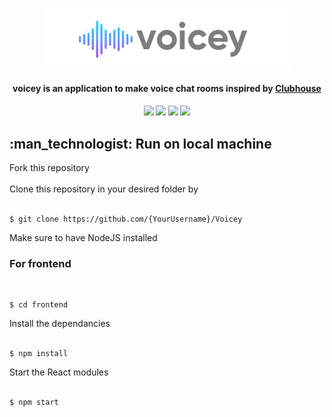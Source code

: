 ﻿<p align = "center">
<img align = "center" src = "frontend\public\Resources\Icons\voicey-light.png"/>
</p>

<h4 align = "center">voicey is an application to make voice chat rooms inspired by <a href = "https://www.joinclubhouse.com/" target="_blank">Clubhouse</a></h4>

<div align = "center">
    <h4 align = "center"> <a href="https://github.com/itsomkathe/Voicey/commits/master"><img src="https://img.shields.io/github/last-commit/itsomkathe/Voicey.svg?style=flat-square&color=green"/></a> <a href="https://github.com/itsomkathe/Voicey/commits/master"><img src="https://img.shields.io/github/commit-activity/y/itsomkathe/Voicey.svg?style=flat-square"/></a> <a href="https://opensource.org/licenses/MIT"><img src="https://img.shields.io/badge/License-MIT-blue.svg?style=flat-square&color=blue"/></a> <a href="https://github.com/itsomkathe/Voicey/"><img src="https://img.shields.io/badge/PRs-welcome-brightgreen.svg?style=flat-square"/></a>
    </h4>
<div>

<h2 align = "left"> :man_technologist: Run on local machine</h2>
<div align = "left">
Fork this repository
<br/><br/>
Clone this repository in your desired folder by 
<br/><br/>
<pre><code>$ git clone https://github.com/{YourUsername}/Voicey</code></pre>
Make sure to have NodeJS installed
	
<h3>For frontend</h3>
<br/>
<pre><code>$ cd frontend</code></pre>
Install the dependancies
<br/><br/>
<pre><code>$ npm install</code></pre>
Start the React modules
<br/><br/>
<pre><code>$ npm start</code></pre>
</div>


